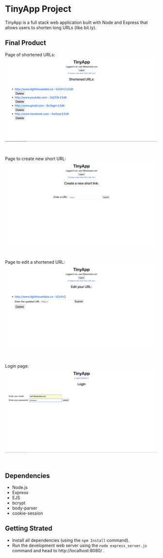 # TinyApp Project

TinyApp is a full stack web application built with Node and Express that allows users to shorten long URLs (like bit.ly).

## Final Product

Page of shortened URLs:
!["Page of shortened URLs."](https://github.com/bassemkaddour/tinyapp/blob/master/docs/urls-page.png?raw=true)

<br/>

Page to create new short URL:
!["Page to create new short URL."](https://github.com/bassemkaddour/tinyapp/blob/master/docs/url-create.png?raw=true)

<br/>

Page to edit a shortened URL:
!["Page to edit a shortened URL."](https://github.com/bassemkaddour/tinyapp/blob/master/docs/url-edit.png?raw=true)

<br/>

Login page:
!["Login page."](https://github.com/bassemkaddour/tinyapp/blob/master/docs/login.png?raw=true)

<br/>

## Dependencies

- Node.js
- Express
- EJS
- bcrypt
- body-parser
- cookie-session

## Getting Strated

- Install all dependencies (using the `npm Install` command).
- Run the development web server using the `node express_server.js` command and head to http://localhost:8080/ .
